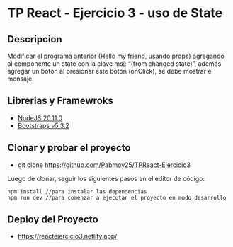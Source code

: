 # TP React - Ejercicio 3 - uso de State

## Descripcion

Modificar el programa anterior (Hello my friend, usando props) agregando al componente un state con la clave msj:
“(from changed state)”, además agregar un botón al presionar este botón (onClick), se debe mostrar el mensaje.


## Librerias y Framewroks

- [NodeJS 20.11.0](https://nodejs.org/en)
- [Bootstraps v5.3.2](https://getbootstrap.com/) 

## Clonar y probar el proyecto

- git clone https://github.com/Pabmoy25/TPReact-Ejercicio3

Luego de clonar, seguir los siguientes pasos en el editor de código:

```
npm install //para instalar las dependencias
npm run dev //para comenzar a ejecutar el proyecto en modo desarrollo
```

## Deploy del Proyecto

- https://reactejercicio3.netlify.app/
